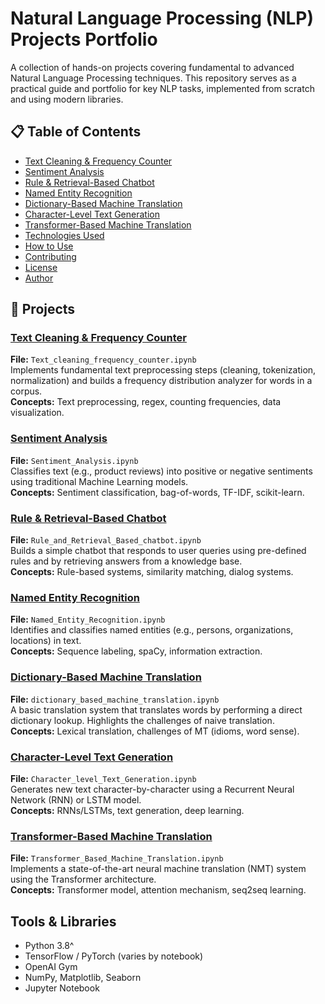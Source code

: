 # Natural Language Processing (NLP) Projects Portfolio

A collection of hands-on projects covering fundamental to advanced Natural Language Processing techniques. This repository serves as a practical guide and portfolio for key NLP tasks, implemented from scratch and using modern libraries.

## 📋 Table of Contents

- [Text Cleaning & Frequency Counter](#text-cleaning--frequency-counter)
- [Sentiment Analysis](#sentiment-analysis)
- [Rule & Retrieval-Based Chatbot](#rule--retrieval-based-chatbot)
- [Named Entity Recognition](#named-entity-recognition)
- [Dictionary-Based Machine Translation](#dictionary-based-machine-translation)
- [Character-Level Text Generation](#character-level-text-generation)
- [Transformer-Based Machine Translation](#transformer-based-machine-translation)
- [Technologies Used](#-technologies-used)
- [How to Use](#-how-to-use)
- [Contributing](#-contributing)
- [License](#-license)
- [Author](#-author)

## 📂 Projects

### [Text Cleaning & Frequency Counter](#text-cleaning--frequency-counter)
**File:** `Text_cleaning_frequency_counter.ipynb`  
Implements fundamental text preprocessing steps (cleaning, tokenization, normalization) and builds a frequency distribution analyzer for words in a corpus.  
**Concepts:** Text preprocessing, regex, counting frequencies, data visualization.

### [Sentiment Analysis](#sentiment-analysis)
**File:** `Sentiment_Analysis.ipynb`  
Classifies text (e.g., product reviews) into positive or negative sentiments using traditional Machine Learning models.  
**Concepts:** Sentiment classification, bag-of-words, TF-IDF, scikit-learn.

### [Rule & Retrieval-Based Chatbot](#rule--retrieval-based-chatbot)
**File:** `Rule_and_Retrieval_Based_chatbot.ipynb`  
Builds a simple chatbot that responds to user queries using pre-defined rules and by retrieving answers from a knowledge base.  
**Concepts:** Rule-based systems, similarity matching, dialog systems.

### [Named Entity Recognition](#named-entity-recognition)
**File:** `Named_Entity_Recognition.ipynb`  
Identifies and classifies named entities (e.g., persons, organizations, locations) in text.  
**Concepts:** Sequence labeling, spaCy, information extraction.

### [Dictionary-Based Machine Translation](#dictionary-based-machine-translation)
**File:** `dictionary_based_machine_translation.ipynb`  
A basic translation system that translates words by performing a direct dictionary lookup. Highlights the challenges of naive translation.  
**Concepts:** Lexical translation, challenges of MT (idioms, word sense).

### [Character-Level Text Generation](#character-level-text-generation)
**File:** `Character_level_Text_Generation.ipynb`  
Generates new text character-by-character using a Recurrent Neural Network (RNN) or LSTM model.  
**Concepts:** RNNs/LSTMs, text generation, deep learning.

### [Transformer-Based Machine Translation](#transformer-based-machine-translation)
**File:** `Transformer_Based_Machine_Translation.ipynb`  
Implements a state-of-the-art neural machine translation (NMT) system using the Transformer architecture.  
**Concepts:** Transformer model, attention mechanism, seq2seq learning.


## Tools & Libraries

- Python 3.8^
- TensorFlow / PyTorch (varies by notebook)
- OpenAI Gym
- NumPy, Matplotlib, Seaborn
- Jupyter Notebook


